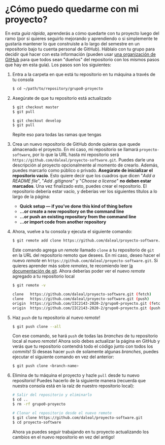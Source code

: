 # ¿Cómo puedo quedarme con mi proyecto?

En esta _guía rápida_, aprenderás a cómo quedarte con tu proyecto luego del ramo (por si quieres seguirlo mejorando y aprendiendo o si simplemente te gustaría mantener lo que construiste a lo largo del semestre en un repositorio bajo tu cuenta personal de GitHub). Háblalo con tu grupo para decidir qué hacer con esta información (pueden usar [una organización de GitHub](https://docs.github.com/en/github/setting-up-and-managing-organizations-and-teams/about-organizations) para que todos sean "dueños" del repositorio con los mismos pasos que hay en esta guía). Los pasos son los siguientes:

1. Entra a la carpeta en que está tu repositorio en tu máquina a través de tu consola

    ```sh
    $ cd ~/path/to/repository/grupo0-proyecto
    ```

2. Asegúrate de que tu repositorio está actualizado

    ```sh
    $ git checkout master
    $ git pull

    $ git checkout develop
    $ git pull
    ```

    Repite eso para todas las ramas que tengas

3. Crea un nuevo repositorio de GitHub donde quieras que quede almacenado el proyecto. En mi caso, mi repositorio se llamará `proyecto-software`, por lo que la URL hasta mi repositorio será `https://github.com/daleal/proyecto-software.git`. Puedes darle una descripción al proyecto opcionalmente al momento de crearlo. Además, puedes marcarlo como público o privado. **Asegúrate de inicializar el repositorio vacío**. Esto quiere decir que los cuadros que dicen "_Add a README file_", "_Add .gitignore_" y "_Choose a license_" **no deben estar marcados**. Una vez finalizado esto, puedes crear el repositorio. El repositorio debería estar vacío, y deberías ver los siguientes títulos a lo largo de la página:

    - **Quick setup — if you’ve done this kind of thing before**
    - **…or create a new repository on the command line**
    - **…or push an existing repository from the command line**
    - **…or import code from another repository**

4. Ahora, vuelve a tu consola y ejecuta el siguiente comando:

    ```sh
    $ git remote add clone https://github.com/daleal/proyecto-software.git
    ```

    Este comando agrega un _remote_ llamado `clone` a tu repositorio de `git` en la URL del repositorio remoto que desees. En mi caso, deseo hacer el nuevo _remote_ en `https://github.com/daleal/proyecto-software.git`. Si quieres aprender más sobre _remotes_, te recomiendo leer [la documentación de git](https://git-scm.com/book/en/v2/Git-Basics-Working-with-Remotes). Ahora deberías poder ver el nuevo _remote_ agregado a tu repositorio local

    ```sh
    $ git remote -v

    clone	https://github.com/daleal/proyecto-software.git (fetch)
    clone	https://github.com/daleal/proyecto-software.git (push)
    origin	https://github.com/IIC2143-2020-2/grupo0-proyecto.git (fetch)
    origin	https://github.com/IIC2143-2020-2/grupo0-proyecto.git (push)
    ```

5. Haz `push` de tu repositorio al nuevo _remote_!

    ```sh
    $ git push clone --all
    ```

    Con ese comando, se hará `push` de todas las _branches_ de tu repositorio local al nuevo _remote_! Ahora solo debes actualizar la página en GitHub y verás que tu repositorio contendrá todo el código junto con todos los _commits_! Si deseas hacer `push` de solamente algunas _branches_, puedes ejecutar el siguiente comando en vez del anterior:

    ```sh
    $ git push clone <branch-name>
    ```

6. Elimina de tu máquina el proyecto y hazle `pull` desde tu nuevo repositorio! Puedes hacerlo de la siguiente manera (recuerda que nuestra consola está en la raíz de nuestro repositorio local):

    ```sh
    # Salir del repositorio y eliminarlo
    $ cd ..
    $ rm -rf grupo0-proyecto

    # Clonar el repositorio desde el nuevo remote
    $ git clone https://github.com/daleal/proyecto-software.git
    $ cd proyecto-software
    ```

    Ahora ya puedes seguir trabajando en tu proyecto actualizando los cambios en el nuevo repositorio en vez del antigo!
